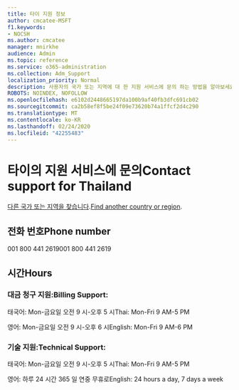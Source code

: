 ```yaml
---
title: 타이 지원 정보
author: cmcatee-MSFT
f1.keywords:
- NOCSH
ms.author: cmcatee
manager: mnirkhe
audience: Admin
ms.topic: reference
ms.service: o365-administration
ms.collection: Adm_Support
localization_priority: Normal
description: 사용자의 국가 또는 지역에 대 한 지원 서비스에 문의 하는 방법을 알아보세요.
ROBOTS: NOINDEX, NOFOLLOW
ms.openlocfilehash: e6102d2448665197da100b9af40fb3dfc691cb02
ms.sourcegitcommit: ca2b58ef8f5be24f09e73620b74a1ffcf2d4c290
ms.translationtype: MT
ms.contentlocale: ko-KR
ms.lasthandoff: 02/24/2020
ms.locfileid: "42255483"
---
```

# <a name="contact-support-for-thailand"></a><span data-ttu-id="ba5e6-103">타이의 지원 서비스에 문의</span><span class="sxs-lookup"><span data-stu-id="ba5e6-103">Contact support for Thailand</span></span>

<span data-ttu-id="ba5e6-104">[다른 국가 또는 지역을 찾습니다](../contact-support-for-business-products.md).</span><span class="sxs-lookup"><span data-stu-id="ba5e6-104">[Find another country or region](../contact-support-for-business-products.md).</span></span>

## <a name="phone-number"></a><span data-ttu-id="ba5e6-105">전화 번호</span><span class="sxs-lookup"><span data-stu-id="ba5e6-105">Phone number</span></span>
<span data-ttu-id="ba5e6-106">001 800 441 2619</span><span class="sxs-lookup"><span data-stu-id="ba5e6-106">001 800 441 2619</span></span>

## <a name="hours"></a><span data-ttu-id="ba5e6-107">시간</span><span class="sxs-lookup"><span data-stu-id="ba5e6-107">Hours</span></span>
### <a name="billing-support"></a><span data-ttu-id="ba5e6-108">대금 청구 지원:</span><span class="sxs-lookup"><span data-stu-id="ba5e6-108">Billing Support:</span></span>

<span data-ttu-id="ba5e6-109">태국어: Mon-금요일 오전 9 시-오후 5 시</span><span class="sxs-lookup"><span data-stu-id="ba5e6-109">Thai: Mon-Fri 9 AM-5 PM</span></span>

<span data-ttu-id="ba5e6-110">영어: Mon-금요일 오전 9 시-오후 6 시</span><span class="sxs-lookup"><span data-stu-id="ba5e6-110">English: Mon-Fri 9 AM-6 PM</span></span>

### <a name="technical-support"></a><span data-ttu-id="ba5e6-111">기술 지원:</span><span class="sxs-lookup"><span data-stu-id="ba5e6-111">Technical Support:</span></span>

<span data-ttu-id="ba5e6-112">태국어: Mon-금요일 오전 9 시-오후 5 시</span><span class="sxs-lookup"><span data-stu-id="ba5e6-112">Thai: Mon-Fri 9 AM-5 PM</span></span>

<span data-ttu-id="ba5e6-113">영어: 하루 24 시간 365 일 연중 무휴로</span><span class="sxs-lookup"><span data-stu-id="ba5e6-113">English: 24 hours a day, 7 days a week</span></span>
